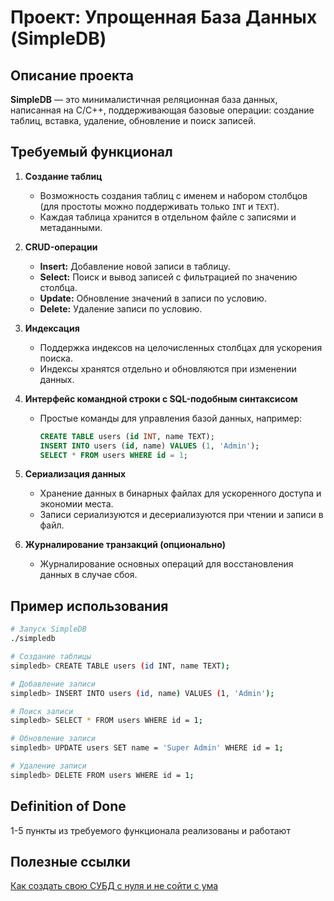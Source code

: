 # Проект: Упрощенная База Данных (SimpleDB)

## Описание проекта
**SimpleDB** — это минималистичная реляционная база данных, написанная на C/С++, поддерживающая базовые операции: создание таблиц, вставка, удаление, обновление и поиск записей. 

## Требуемый функционал
1. **Создание таблиц**
   - Возможность создания таблиц с именем и набором столбцов (для простоты можно поддерживать только `INT` и `TEXT`).
   - Каждая таблица хранится в отдельном файле с записями и метаданными.

2. **CRUD-операции**
   - **Insert:** Добавление новой записи в таблицу.
   - **Select:** Поиск и вывод записей с фильтрацией по значению столбца.
   - **Update:** Обновление значений в записи по условию.
   - **Delete:** Удаление записи по условию.

3. **Индексация**
   - Поддержка индексов на целочисленных столбцах для ускорения поиска.
   - Индексы хранятся отдельно и обновляются при изменении данных.

4. **Интерфейс командной строки с SQL-подобным синтаксисом**
   - Простые команды для управления базой данных, например:
     ```sql
     CREATE TABLE users (id INT, name TEXT);
     INSERT INTO users (id, name) VALUES (1, 'Admin');
     SELECT * FROM users WHERE id = 1;
     ```

5. **Сериализация данных**
   - Хранение данных в бинарных файлах для ускоренного доступа и экономии места.
   - Записи сериализуются и десериализуются при чтении и записи в файл.

6. **Журналирование транзакций (опционально)**
   - Журналирование основных операций для восстановления данных в случае сбоя.

## Пример использования
```bash
# Запуск SimpleDB
./simpledb

# Создание таблицы
simpledb> CREATE TABLE users (id INT, name TEXT);

# Добавление записи
simpledb> INSERT INTO users (id, name) VALUES (1, 'Admin');

# Поиск записи
simpledb> SELECT * FROM users WHERE id = 1;

# Обновление записи
simpledb> UPDATE users SET name = 'Super Admin' WHERE id = 1;

# Удаление записи
simpledb> DELETE FROM users WHERE id = 1;
```

## Definition of Done
1-5 пункты из требуемого функционала реализованы и работают

## Полезные ссылки
[Как создать свою СУБД с нуля и не сойти с ума](https://habr.com/ru/articles/709234/)


